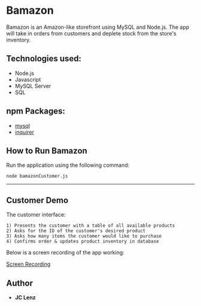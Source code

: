 # Bamazon
Bamazon is an Amazon-like storefront using MySQL and Node.js. The app will take in orders from customers and deplete stock from the store's inventory. 

## Technologies used:

* Node.js
* Javascript
* MySQL Server
* SQL

## npm Packages:
* [mysql](https://www.npmjs.com/package/mysql)
* [inquirer](https://www.npmjs.com/package/inquirer)

## How to Run Bamazon
Run the application using the following command:

```
node bamazonCustomer.js
```

___

## Customer Demo <a id="customer-demo"></a>
The customer interface:

```
1) Presents the customer with a table of all available products
2) Asks for the ID of the customer's desired product
3) Asks how many items the customer would like to purchase
4) Confirms order & updates product inventory in database
```


Below is a screen recording of the app working:

[Screen Recording]()

## Author
* **JC Lenz** 